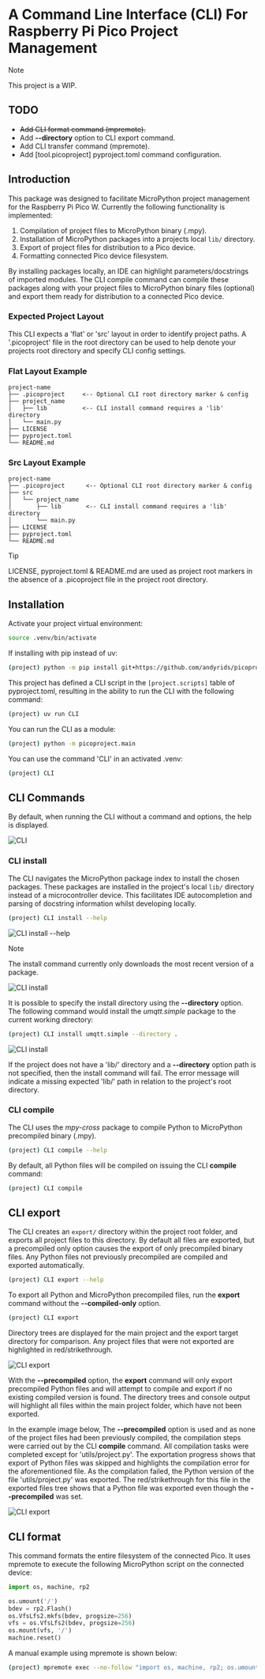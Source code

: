 # A Command Line Interface (CLI) For Raspberry Pi Pico Project Management

>[!NOTE]
> This project is a WIP.

## TODO

* ~~Add CLI format command (mpremote).~~
* Add **--directory** option to CLI export command.
* Add CLI transfer command (mpremote).
* Add [tool.picoproject] pyproject.toml command configuration.

## Introduction

This package was designed to facilitate MicroPython project management for the Raspberry Pi Pico W. Currently the following functionality is implemented:

1. Compilation of project files to MicroPython binary (.mpy).
2. Installation of MicroPython packages into a projects local `lib/` directory.
3. Export of project files for distribution to a Pico device.
4. Formatting connected Pico device filesystem.

By installing packages locally, an IDE can highlight parameters/docstrings of imported modules. The CLI compile command can compile these packages along with your project files to MicroPython binary files (optional) and export them ready for distribution to a connected Pico device.

### Expected Project Layout

This CLI expects a 'flat' or 'src' layout in order to identify project paths. A '.picoproject' file in the root directory can be used to help denote your projects root directory and specify CLI config settings.

### Flat Layout Example

```text
project-name
├── .picoproject     <-- Optional CLI root directory marker & config
├── project_name
│   ├── lib          <-- CLI install command requires a 'lib' directory
│   └── main.py
├── LICENSE
├── pyproject.toml
└── README.md
```

### Src Layout Example

```text
project-name
├── .picoproject      <-- Optional CLI root directory marker & config
├── src
│   └── project_name
│       ├── lib       <-- CLI install command requires a 'lib' directory
│       └── main.py
├── LICENSE
├── pyproject.toml
└── README.md
```

>[!TIP]
> LICENSE, pyproject.toml & README.md are used as project root markers
> in the absence of a .picoproject file in the project root directory.

## Installation

Activate your project virtual environment:

```bash
source .venv/bin/activate
```

If installing with pip instead of uv:

```bash
(project) python -m pip install git+https://github.com/andyrids/picoproject.git
```

This project has defined a CLI script in the `[project.scripts]` table of pyproject.toml, resulting in the ability to run the CLI with the following command:

```bash
(project) uv run CLI
```

You can run the CLI as a module:

```bash
(project) python -m picoproject.main
```

You can use the command 'CLI' in an activated .venv:

```bash
(project) CLI
```

## CLI Commands

By default, when running the CLI without a command and options, the help is displayed.

![CLI](./docs/img/PICOPROJECT_CLI.png)

### CLI install

The CLI navigates the MicroPython package index to install the chosen packages. These packages are installed in
the project's local `lib/` directory instead of a microcontroller device. This facilitates IDE autocompletion
and parsing of docstring information whilst developing locally.

```bash
(project) CLI install --help
```

![CLI install --help](./docs/img/PICOPROJECT_INSTALL_HELP.png)

>[!NOTE]
> The install command currently only downloads the most recent version of a package.

![CLI install](./docs/img/PICOPROJECT_INSTALL.png)

It is possible to specify the install directory using the **--directory** option. The following command would install the *umqtt.simple* package to the current working directory:

```bash
(project) CLI install umqtt.simple --directory .
```

![CLI install](./docs/img/PICOPROJECT_INSTALL_DIR.png)

If the project does not have a 'lib/' directory and a **--directory** option path is not specified, then the install command will fail. The error message will indicate a missing expected 'lib/' path in relation to the project's root directory.

### CLI compile

The CLI uses the *mpy-cross* package to compile Python to MicroPython precompiled binary (.mpy).

```bash
(project) CLI compile --help
```

By default, all Python files will be compiled on issuing the CLI **compile** command:

```bash
(project) CLI compile
```

## CLI export

The CLI creates an `export/` directory within the project root folder, and exports all project files
to this directory. By default all files are exported, but a precompiled only option causes the export
of only precompiled binary files. Any Python files not previously precompiled are compiled and
exported automatically.

```bash
(project) CLI export --help
```

To export all Python and MicroPython precompiled files, run the **export** command without the **--compiled-only**
option.

```bash
(project) CLI export
```

Directory trees are displayed for the main project and the export target directory for comparison. Any project files
that were not exported are highlighted in red/strikethrough.

![CLI export](./docs/img/PICOPROJECT_EXPORT.png)

With the **--precompiled** option, the **export** command will only export precompiled Python files
and will attempt to compile and export if no existing compiled version is found. The directory
trees and console output will highlight all files within the main project folder, which have not been exported.

In the example image below, The **--precompiled** option is used and as none of the project files had been previously compiled, the compilation steps were carried out by the CLI **compile** command. All compilation tasks were completed except for 'utils/project.py'. The exportation progress shows that export of Python files was skipped and highlights the compilation error for the aforementioned file. As the compilation failed, the Python version of the file 'utils/project.py' was exported. The red/strikethrough for this file in the exported files tree shows that
a Python file was exported even though the **--precompiled** was set.

![CLI export](./docs/img/PICOPROJECT_EXPORT_PRECOMPILED.png)

## CLI format

This command formats the entire filesystem of the connected Pico. It uses mpremote to execute the following MicroPython script on the connected device:

```python
import os, machine, rp2

os.umount('/')
bdev = rp2.Flash()
os.VfsLfs2.mkfs(bdev, progsize=256)
vfs = os.VfsLfs2(bdev, progsize=256)
os.mount(vfs, '/')
machine.reset()
```

A manual example using mpremote is shown below:

```bash
(project) mpremote exec --no-follow "import os, machine, rp2; os.umount('/'); bdev = rp2.Flash(); os.VfsLfs2.mkfs(bdev, progsize=256); vfs = os.VfsLfs2(bdev, progsize=256); os.mount(vfs, '/'); machine.reset()"
```
